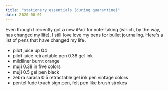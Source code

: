 ```yaml
---
title: "stationery essentials (during quarantine)"
date: 2020-08-01
---
```

Even though I recently got a new iPad for note-taking (which, by the way, has changed my life), I still love love my pens for bullet journaling. 
Here's a list of pens that have changed my life.
- pilot juice up 04
- pilot juice retractable pen 0.38 gel ink
- mildliner burnt orange
- muji 0.38 in five colors
- muji 0.5 gel pen black
- zebra sarasa 0.5 retractable gel ink pen vintage colors
- pentel fude touch sign pen, felt pen like brush strokes
